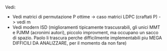 Vedi:

- Vedi matrici di permutazione P ottime -> caso matrici LDPC (craftati P) -> vedi m 
- Vedi modern ISD (miglioramenti tipicamente trascusrabili, gli unici MMT e PJMM (acronimi autori), piccolo improvment, ma occupano un sacco di spazio. Paolo li trascura perche difficilmente implementabili piu MEGA DIFFICILI DA ANALIZZARE, per il momento da non fare)
